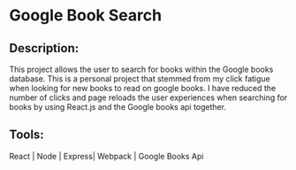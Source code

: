 # Google Book Search 

## Description:

This project allows the user to search for books within the Google books database. This is a personal project that stemmed from my click fatigue when looking for new books to read on google books. I have reduced the number of clicks and page reloads the user experiences when searching for books by using React.js and the Google books api together.


## Tools:

React | Node | Express| Webpack | Google Books Api
